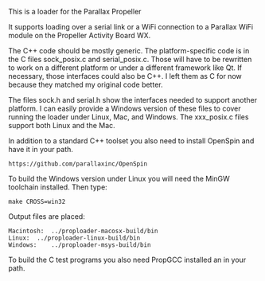 This is a loader for the Parallax Propeller

It supports loading over a serial link or a WiFi connection to a Parallax WiFi module on the
Propeller Activity Board WX.

The C++ code should be mostly generic. The platform-specific code is in the C files
sock_posix.c and serial_posix.c. Those will have to be rewritten to work on a different
platform or under a different framework like Qt. If necessary, those interfaces could
also be C++. I left them as C for now because they matched my original code better.

The files sock.h and serial.h show the interfaces needed to support another platform.
I can easily provide a Windows version of these files to cover running the loader
under Linux, Mac, and Windows. The xxx_posix.c files support both Linux and the Mac.

In addition to a standard C++ toolset you also need to install OpenSpin and have it
in your path. 

    https://github.com/parallaxinc/OpenSpin

To build the Windows version under Linux you will need the MinGW toolchain installed.
Then type:

    make CROSS=win32

Output files are placed:

    Macintosh:	../proploader-macosx-build/bin
    Linux:	../proploader-linux-build/bin
    Windows:	../proploader-msys-build/bin

To build the C test programs you also need PropGCC installed an in your path.
